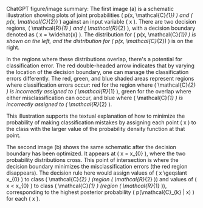 ChatGPT figure/image summary: The first image (a) is a schematic illustration showing plots of joint probabilities \( p(x, \mathcal{C}_{1}) \) and \( p(x, \mathcal{C}_{2}) \) against an input variable \( x \). There are two decision regions, \( \mathcal{R}_{1} \) and \( \mathcal{R}_{2} \), with a decision boundary denoted as \( x = \widehat{x} \). The distribution for \( p(x, \mathcal{C}_{1}) \) is shown on the left, and the distribution for \( p(x, \mathcal{C}_{2}) \) is on the right.

In the regions where these distributions overlap, there's a potential for classification error. The red double-headed arrow indicates that by varying the location of the decision boundary, one can manage the classification errors differently. The red, green, and blue shaded areas represent regions where classification errors occur: red for the region where \( \mathcal{C}_{2} \) is incorrectly assigned to \( \mathcal{R}_{1} \), green for the overlap where either misclassification can occur, and blue where \( \mathcal{C}_{1} \) is incorrectly assigned to \( \mathcal{R}_{2} \).

This illustration supports the textual explanation of how to minimize the probability of making classification mistakes by assigning each point \( x \) to the class with the larger value of the probability density function at that point.

The second image (b) shows the same schematic after the decision boundary has been optimized. It appears at \( x = x_{0} \), where the two probability distributions cross. This point of intersection is where the decision boundary minimizes the misclassification errors (the red region disappears). The decision rule here would assign values of \( x \geqslant x_{0} \) to class \( \mathcal{C}_{2} \) (region \( \mathcal{R}_{2} \)) and values of \( x < x_{0} \) to class \( \mathcal{C}_{1} \) (region \( \mathcal{R}_{1} \)), corresponding to the highest posterior probability \( p(\mathcal{C}_{k} | x) \) for each \( x \).